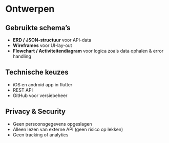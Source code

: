# Ontwerpen

## Gebruikte schema’s
- **ERD / JSON-structuur** voor API-data
- **Wireframes** voor UI-lay-out
- **Flowchart / Activiteitendiagram** voor logica zoals data ophalen & error handling

## Technische keuzes
- iOS en android app in flutter
- REST API 
- GitHub voor versiebeheer

## Privacy & Security
- Geen persoonsgegevens opgeslagen
- Alleen lezen van externe API (geen risico op lekken)
- Geen tracking of analytics